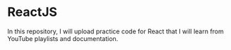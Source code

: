 # ReactJS
In this repository, I will upload practice code for React that I will learn from YouTube playlists and documentation.
